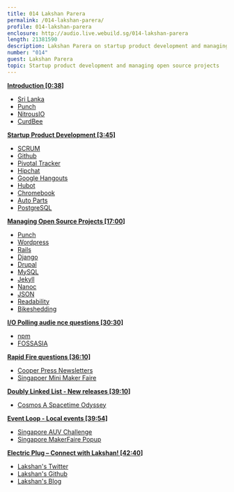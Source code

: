 ```yaml
---
title: 014 Lakshan Parera
permalink: /014-lakshan-parera/
profile: 014-lakshan-parera
enclosure: http://audio.live.webuild.sg/014-lakshan-parera
length: 21381590
description: Lakshan Parera on startup product development and managing open source projects.
number: "014"
guest: Lakshan Parera
topic: Startup product development and managing open source projects
---
```


**[Introduction [0:38]](#t=0:38)**

- [Sri Lanka](http://en.wikipedia.org/wiki/Sri_Lanka)
- [Punch](https://github.com/laktek/punch)
- [NitrousIO](https://www.nitrous.io)
- [CurdBee](http://curdbee.com/)


**[Startup Product Development [3:45]](#t=3:45)**

- [SCRUM](http://en.wikipedia.org/wiki/Scrum_\(software_development\))
- [Github](http://github.com)
- [Pivotal Tracker](http://www.pivotaltracker.com/)
- [Hipchat](https://www.hipchat.com/)
- [Google Hangouts](http://www.google.com/+/learnmore/hangouts/)
- [Hubot](http://hubot.github.com/)
- [Chromebook](http://www.google.com/intl/en/chrome/devices/)
- [Auto Parts](https://github.com/nitrous-io/autoparts)
- [PostgreSQL](http://www.postgresql.org/)


**[Managing Open Source Projects [17:00]](#t=17:00)**

- [Punch](https://github.com/laktek/punch)
- [Wordpress](http://www.wordpress.com)
- [Rails](http://rubyonrails.org/)
- [Django](https://www.djangoproject.com/)
- [Drupal](https://drupal.org/)
- [MySQL](http://www.mysql.com/)
- [Jekyll](http://jekyllrb.com/)
- [Nanoc](http://nanoc.ws/)
- [JSON](http://www.json.org/)
- [Readability](https://www.readability.com/)
- [Bikeshedding](http://bikeshed.com/)

**[I/O Polling audie nce questions [30:30]](#t=30:30)**

- [npm](http://www.npmjs.org)
- [FOSSASIA](http://fossasia.org/)

**[Rapid Fire questions [36:10]](#t=36:10)**

- [Cooper Press Newsletters](https://cooperpress.com/)
- [Singapoer Mini Maker Faire](http://makerfairesingapore.com/)


**[Doubly Linked List -  New releases [39:10]](#t=39:10)**

- [Cosmos A Spacetime Odyssey](http://www.cosmosontv.com/)


**[Event Loop - Local events [39:54]](#t=39:54)**

- [Singapore AUV Challenge](http://ewh.ieee.org/r10/singapore/oes/sauvc/)
- [Singapore MakerFaire Popup](https://www.facebook.com/events/670079829726360/)


**[Electric Plug  – Connect with Lakshan! [42:40]](#t=42:40)**

- [Lakshan's Twitter](https://twitter.com/laktek)
- [Lakshan's Github](https://github.com/laktek/)
- [Lakshan's Blog](http://www.laktek.com)
